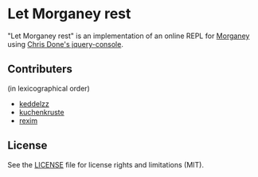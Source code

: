 
# Let Morganey rest

"Let Morganey rest" is an implementation of an online REPL for
[Morganey](https://github.com/rexim/Morganey) using [Chris Done's
jquery-console](https://github.com/chrisdone/jquery-console).

## Contributers

(in lexicographical order)

- [keddelzz](https://github.com/keddelzz)
- [kuchenkruste](https://github.com/kuchenkruste)
- [rexim](https://github.com/rexim)

## License

See the [LICENSE](LICENSE) file for license rights and limitations (MIT).
